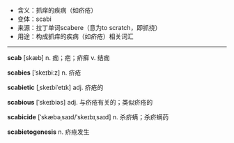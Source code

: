 - <span class="definition">含义：抓痒的疾病（如疥疮）</span>
- <span class="definition">变体：scabi</span>
- <span class="definition">来源：拉丁单词scabere（意为to scratch，即抓挠）</span>
- <span class="definition">用途：构成抓痒的疾病（如疥疮）相关词汇</span>


---


<span class="vocabulary">**scab**</span> [skæb] n. 痂；疤；疥癣 v. 结痂

<span class="vocabulary">**scabies**</span> [ˈskeɪbiːz] n. 疥疮

<span class="vocabulary">**scabietic**</span> [ˌskeɪbiˈetɪk] adj. 疥疮的

<span class="vocabulary">**scabious**</span> [ˈskeɪbiəs] adj. 与疥疮有关的；类似疥疮的 

<span class="vocabulary">**scabicide**</span> [ˈskæbəˌsaɪd/ˈskeɪbɪˌsaɪd] n. 杀疥螨；杀疥螨药

<span class="vocabulary">**scabietogenesis**</span> n. 疥疮发生
